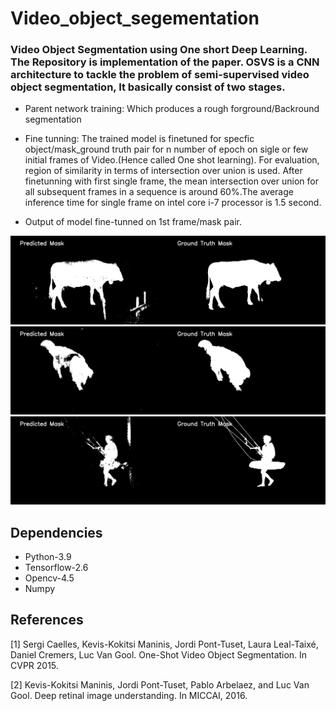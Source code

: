 # Video_object_segementation
### Video Object Segmentation using One short Deep Learning. The Repository is implementation of the paper[](). OSVS is a CNN architecture to tackle the problem of semi-supervised video object segmentation, It basically consist of two stages. 
- Parent network training: Which produces a rough forground/Backround segmentation
- Fine tunning: The trained model is finetuned for specfic object/mask_ground truth pair for n number of epoch on sigle or few initial  frames of Video.(Hence called One shot learning).
For evaluation, region of similarity in terms of intersection over union is used. After finetunning with first single frame, the mean intersection over union for all subsequent frames in a sequence is around 60%.The average inference time for single frame on intel core i-7 processor is 1.5 second.

- Output of model fine-tunned on 1st frame/mask pair.

![cow](https://github.com/vinod377/Video_object_segementation/blob/master/output__test_data_finetuned_model/cow_mask_00013.jpg)
![dog](https://github.com/vinod377/Video_object_segementation/blob/master/output__test_data_finetuned_model/dog__mask_00008.jpg)
![kite-walk](https://github.com/vinod377/Video_object_segementation/blob/master/output__test_data_finetuned_model/kite_walk_mask_00011.jpg)
## Dependencies
- Python-3.9
- Tensorflow-2.6
- Opencv-4.5
- Numpy

## References
<a id="1">[1]</a> 
Sergi Caelles, Kevis-Kokitsi Maninis, Jordi Pont-Tuset, Laura Leal-Taixé, Daniel Cremers, Luc Van Gool. 
One-Shot Video Object Segmentation. 
In CVPR 2015.

<a id="2">[2]</a>
Kevis-Kokitsi Maninis, Jordi Pont-Tuset, Pablo Arbelaez, and Luc Van Gool.
Deep retinal image understanding. 
In MICCAI, 2016.



